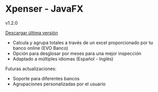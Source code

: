 # Xpenser - JavaFX

v1.2.0

[Descargar última versión](https://drive.google.com/drive/folders/1BrTKXuvpV9AEpvB1LNr0v9roqsA_NKmz?usp=sharing)

- Calcula y agrupa totales a través de un excel proporcionado por tu banco online (EVO Banco)
- Opción para desglosar por meses para una mejor inspección
- Adaptado a múltiples idiomas (Español - Inglés)

Futuras actualizaciones:
- Soporte para diferentes bancos
- Agrupaciones personalizadas por el usuario

